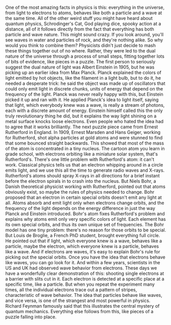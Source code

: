 One of the most amazing facts  in physics is this: everything in the universe, from light to electrons to atoms, behaves like both a particle and a wave at the same time. All of the other weird stuff you might have heard about quantum physics, Schrodinger's Cat, God playing dice, spooky action at a distance, all of it follows directly from the fact that everything has both  particle and wave nature. This might sound crazy. If you look around, you'll see waves in water and particles of rock, and they're nothing alike. So why would you think to combine them? Physicists didn't just decide to mash these things together out of no where. Rather, they were led to  the dual nature of the universe through a process of small steps, fitting together lots of bits of evidence, like pieces in a puzzle. The first person to seriously  suggest the dual nature of light was Albert Einstein in 1905, but he was picking up an  earlier idea from Max Planck. Planck explained the colors of light emitted by hot objects, like the filament in a light bulb, but to do it, he needed a desperate trick: he said the object was  made up of oscillators that could only emit light in discrete chunks, units of energy that depend on  the frequency of the light. Planck was never really happy with this, but Einstein picked it up and ran with it. He applied Planck's idea to light itself, saying that light, which everybody knew was a wave, is really a stream of photons, each with a discrete amount of energy. Einstein himself called this the only truly revolutionary thing he did, but it explains the way light shining on  a metal surface knocks loose electrons. Even people who hated the idea had to agree that it works brilliantly. The next puzzle piece came from  Ernest Rutherford in England. In 1909, Ernest Marsden and Hans Geiger, working for Rutherford, shot alpha particles at gold atoms and were stunned to find that some bounced straight backwards. This showed that most of the mass of the  atom is concentrated in a tiny nucleus. The cartoon atom you learn  in grade school, with electrons orbiting like a miniature solar system, that's Rutherford's. There's one little problem with Rutherford's atom: it can't work. Classical physics tells us that an electron whipping around in a circle emits light, and we use this all the time to generate radio waves and X-rays. Rutherford's atoms should spray X-rays in all directions for a brief instant before the electron spirals in to crash into the nucleus. But Niels Bohr, a Danish theoretical physicist working with Rutherford, pointed out that atoms obviously exist, so maybe the rules of physics  needed to change. Bohr proposed that an electron in certain special orbits doesn't emit any light at all. Atoms absorb and emit light only when electrons change orbits, and the frequency of the light depends on the energy difference in just the way Planck and Einstein introduced. Bohr's atom fixes Rutherford's problem and explains why atoms emit only very specific colors of light. Each element has its own special orbits, and thus its own unique set of frequencies. The Bohr model has one tiny problem: there's no reason for  those orbits to be special. But Louis de Broglie,  a French PhD student, brought everything full circle. He pointed out that if light, which everyone knew is a wave, behaves like a particle, maybe the electron,  which everyone knew is a particle, behaves like a wave. And if electrons are waves, it's easy to explain Bohr's rule for picking out the special orbits. Once you have the idea that  electrons behave like waves, you can go look for it. And within a few years,  scientists in the US and UK had observed wave behavior from electrons. These days we have a wonderfully clear demonstration of this: shooting single electrons at a barrier with slits cut in it. Each electron is detected  at a specific place at a specific time, like a particle. But when you repeat the experiment many times, all the individual electrons trace out a pattern of stripes, characteristic of wave behavior. The idea that particles behave like waves, and vice versa, is one of the strangest and most powerful in physics. Richard Feynman famously said that this illustrates the central mystery of quantum mechanics. Everything else follows from this, like pieces of a puzzle  falling into place. 